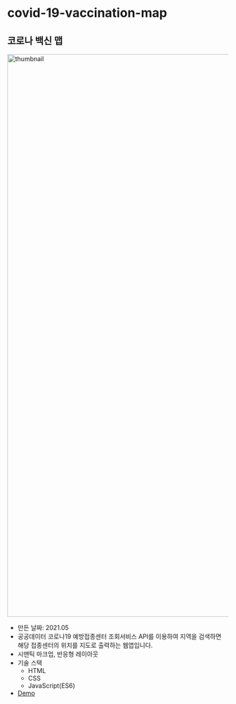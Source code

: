 # covid-19-vaccination-map    

## 코로나 백신 맵     
<img width="1280" alt="thumbnail" src="https://user-images.githubusercontent.com/65945909/120169498-fd63cd00-c23a-11eb-85b8-6356c3c6110b.gif">     


* 만든 날짜: 2021.05     
* 공공데이터 코로나19 예방접종센터 조회서비스 API를 이용하여 지역을 검색하면 해당 접종센터의 위치를 지도로 출력하는 웹앱입니다.     
* 시맨틱 마크업, 반응형 레이아웃     
* 기술 스택     
  - HTML     
  - CSS     
  - JavaScript(ES6)     
* [Demo](https://coolmj97.github.io/covid-19-vaccination-map/index.html)  
